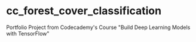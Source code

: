 # cc_forest_cover_classification
Portfolio Project from Codecademy's Course "Build Deep Learning Models with TensorFlow"
